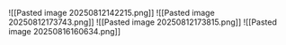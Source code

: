 ![[Pasted image 20250812142215.png]]
![[Pasted image 20250812173743.png]]
![[Pasted image 20250812173815.png]]
![[Pasted image 20250816160634.png]]
